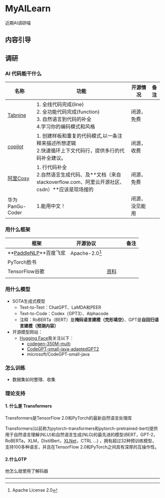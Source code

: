 # MyAILearn
近期AI调研喵

## 内容引导



## 调研

### AI 代码能干什么

| 名称                                                         | 功能                                                         | 开源情况       | 备注 |
| ------------------------------------------------------------ | ------------------------------------------------------------ | -------------- | ---- |
| [Tabnine](https://hub.tabnine.com/v9/home?tabnineUrl=http%3A%2F%2F127.0.0.1%3A1123%2Fsec-suvcvcabibtzwgascqxx) | 1. 全线代码完成(line)<br>2. 全功能代码完成(function)<br/>3. 自然语言到代码的补全<br/>4.学习你的编码模式和风格 | 闭源，免费     |      |
| [copilot](https://github.com/features/copilot/)              | 1. 创建样板和重复的代码模式,以一条注释来描述所想逻辑<br/>2.快速循环上下文代码行，提供多行的代码补全建议。 | 闭源，收费     |      |
| [阿里Cosy](https://github.com/alibaba-cloud-toolkit/cosy)    | 1. 行代码补全<br/>2.自然语言生成代码、及**文档（来自stackoverflow.com、阿里云开源社区、csdn）**应该是现场搜的<br/> | 闭源，免费     |      |
| 华为PanGu-Coder                                              | 1.能用中文！                                                 | 闭源，没见能用 |      |


### 用什么框架

| 框架                                                         | 开源协议       |                                                              |      | 备注 |
| ------------------------------------------------------------ | -------------- | ------------------------------------------------------------ | ---- | ---- |
| **[PaddleNLP](https://github.com/PaddlePaddle/PaddleNLP)**百度飞浆 | Apache-2.0[^1] |                                                              |      |      |
| PyTorch脸书                                                  |                |                                                              |      |      |
| TensorFlow谷歌                                               |                | [资料](https://github.com/aymericdamien/TensorFlow-Examples) |      |      |
|                                                              |                |                                                              |      |      |



### 用什么模型

- SOTA生成式模型
  - Text-to-Text：ChatGPT、LaMDA和PEER
  - Text-to-Code：Codex（GPT3）、Alphacode
  - 注释：RoBERTa（BERT）是**掩码语言建模（完形填空）**、GPT是**自回归语言建模（预测内容）**
- 开源模型网站：
  - [Hugging Face](https://huggingface.co/)我关注以下：
    - [codegen-350M-multi](https://huggingface.co/Salesforce/codegen-350M-multi)
    - [CodeGPT-small-java-adaptedGPT2](https://huggingface.co/microsoft/CodeGPT-small-java-adaptedGPT2/tree/main)
    - microsoft/CodeGPT-small-java
  


### 怎么训练

- 数据集如何整理、收集

### 理论支持

#### 1. 什么是 Transformers

Transformers是TensorFlow 2.0和PyTorch的最新自然语言处理库

Transformers(以前称为pytorch-transformers和pytorch-pretrained-bert)提供用于自然语言理解(NLU)和自然语言生成(NLG)的最先进的模型(BERT，GPT-2，RoBERTa，XLM，DistilBert，[XLNet](https://pytorchchina.com/tag/xlnet/)，CTRL …) ，拥有超过32种预训练模型，支持100多种语言，并且在TensorFlow 2.0和PyTorch之间具有深厚的互操作性。

#### 2.什么GTP

他怎么就使用了解码器


-----
[^1]: Apache License 2.0

